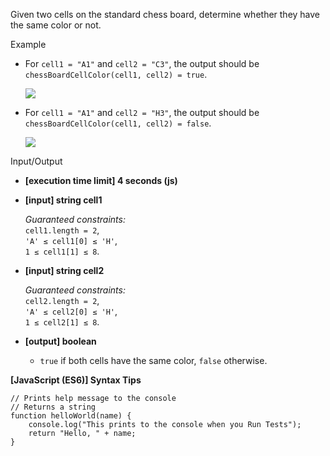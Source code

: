Given two cells on the standard chess board, determine whether they have the
same color or not.

Example

- For `cell1 = "A1"` and `cell2 = "C3"`, the output should be  
  `chessBoardCellColor(cell1, cell2) = true`.

  ![](https://codesignal.s3.amazonaws.com/tasks/chessBoardCellColor/img/example1.png?_tm=1582002259154)

- For `cell1 = "A1"` and `cell2 = "H3"`, the output should be  
  `chessBoardCellColor(cell1, cell2) = false`.

  ![](https://codesignal.s3.amazonaws.com/tasks/chessBoardCellColor/img/example2.png?_tm=1582002260007)

Input/Output

- **\[execution time limit\] 4 seconds (js)**

- **\[input\] string cell1**

  _Guaranteed constraints:_  
  `cell1.length = 2`,  
  `'A' ≤ cell1[0] ≤ 'H'`,  
  `1 ≤ cell1[1] ≤ 8`.

- **\[input\] string cell2**

  _Guaranteed constraints:_  
  `cell2.length = 2`,  
  `'A' ≤ cell2[0] ≤ 'H'`,  
  `1 ≤ cell2[1] ≤ 8`.

- **\[output\] boolean**

  - `true` if both cells have the same color, `false` otherwise.

**\[JavaScript (ES6)\] Syntax Tips**

    // Prints help message to the console
    // Returns a string
    function helloWorld(name) {
        console.log("This prints to the console when you Run Tests");
        return "Hello, " + name;
    }
